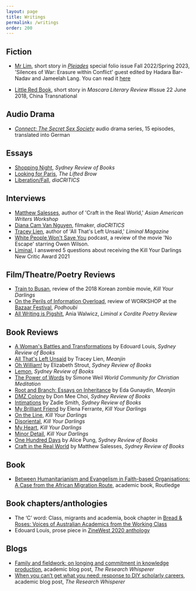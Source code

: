 ```yaml
---
layout: page
title: Writings
permalink: /writings
order: 200
---
```


## Fiction

- [Mr Lim](01_4243Ngo.pdf), short story in [_Pleiades_](https://secure.touchnet.com/C20040_ustores/web/product_detail.jsp?PRODUCTID=575) special folio issue Fall 2022/Spring 2023, 'Silences of War: Erasure within Conflict' guest edited by Hadara Bar-Nadav and Jameelah Lang. You can read it [here](01_4243Ngo.pdf)

- [Little Red Book](http://mascarareview.com/little-red-book-by-may-ngo/), short story in _Mascara Literary Review_ #Issue 22 June 2018, China Transnational

## Audio Drama

- [_Connect: The Secret Sex Society_](https://podimo.com/de/shows/974c9b3f-b10e-469c-8689-0a8ab487e128) audio drama series, 15 episodes, translated into German

## Essays

- [Shopping Night](https://sydneyreviewofbooks.com/essay/ngo-shopping-night/), _Sydney Review of Books_
- [Looking for Paris](https://www.theliftedbrow.com/liftedbrow/2018/9/11/looking-for-paris-by-may-ngo), _The Lifted Brow_
- [Liberation/Fall](https://dvan.org/2021/04/liberation-fall/), _diaCRITICS_

## Interviews

- [Matthew Salesses](https://aawwradio.libsyn.com/matthew-salesses-interviewed-by-may-ngo), author of 'Craft in the Real World,' _Asian American Writers Workshop_
- [Diana Cam Van Nguyen](https://dvan.org/2022/04/diana-cam-van-nguyen-interview/), filmaker, _diaCRITICS_
- [Tracey Lien](https://www.liminalmag.com/interviews/tracey-lien), author of 'All That's Left Unsaid,' _Liminal Magazine_
- [White People Won't Save You](https://podcasts.apple.com/us/podcast/no-escape-feat-may-ngo/id1433604924?i=1000599878657) podcast, a review of the movie 'No Escape' starring Owen Wilson. 
- [Liminal](https://www.liminalmag.com/5-questions/may-ngo), I answered 5 questions about receiving the Kill Your Darlings New Critic Award 2021

## Film/Theatre/Poetry Reviews

- [Train to Busan](https://www.killyourdarlings.com.au/article/love-death-and-sacrifice-in-train-to-busan/), review of the 2018 Korean zombie movie, _Kill Your Darlings_
- [On the Perils of Information Overload](https://www.podhoubi.com/post/on-the-perils-of-information-overload-about-the-performance-workshop-at-bazaar-festival), review of WORKSHOP at the [Bazaar Festival](https://bazaarfestival.cz/event/eero-epner-mart-kangro-juhan-ulfsak-ee-workshop/), _Podhoubi_
- [All Writing is Pigshit](https://www.liminalmag.com/liminal-review-of-books/all-writing-is-pigshit), Ania Walwicz, _Liminal x Cordite Poetry Review_


## Book Reviews

- [A Woman's Battles and Transformations](https://sydneyreviewofbooks.com/review/edouard-louis/) by Edouard Louis, _Sydney Review of Books_
- [All That's Left Unsaid](https://meanjin.com.au/review/tuoi-tre-thieu-tinh-thuong/) by Tracey Lien, _Meanjin_
- [Oh William!](https://sydneyreviewofbooks.com/review/strout-oh-william/) by Elizabeth Strout, _Sydney Review of Books_
- [Lemon](https://sydneyreviewofbooks.com/review/lemon-kwon-yeo-sun/), _Sydney Review of Books_
- [The Power of Words](https://wccm.org/book-reviews/the-power-of-words-simone-weil/) by Simone Weil _World Community for Christian Meditation_
- [Root and Branch: Essays on Inheritance](https://meanjin.com.au/review/gurbet-cekmek-being-diaspora-is-a-wound/) by Eda Gunaydin, _Meanjin_
- [DMZ Colony](https://sydneyreviewofbooks.com/review/don-mee-choi-dmz-colony/) by Don Mee Choi, _Sydney Review of Books_
- [Intimations](https://sydneyreviewofbooks.com/review/zadie-smith-intimations/) by Zadie Smith, _Sydney Review of Books_
- [My Brilliant Friend](https://www.killyourdarlings.com.au/article/my-brilliant-friend-and-i/) by Elena Ferrante, _Kill Your Darlings_
- [On the Line](https://www.killyourdarlings.com.au/article/lives-on-the-line/), _Kill Your Darlings_
- [Disoriental](https://www.killyourdarlings.com.au/article/disoriental-and-the-dichotomies-of-diaspora/), _Kill Your Darlings_
- [My Heart](https://www.killyourdarlings.com.au/article/the-complicated-grief-of-a-writer-in-exile/), _Kill Your Darlings_
- [Minor Detail](https://www.killyourdarlings.com.au/article/minor-detail-asks-if-language-can-ever-truly-bear-witness/), _Kill Your Darlings_
- [One Hundred Days](https://sydneyreviewofbooks.com/review/pung-one-hundred-days/) by Alice Pung, _Sydney Review of Books_
- [Craft in the Real World](https://sydneyreviewofbooks.com/review/salesses-craft-in-the-real-world/) by Matthew Salesses, _Sydney Review of Books_

## Book

- [Between Humanitarianism and Evangelism in Faith-based Organisations: A Case from the African Migration Route](https://www.routledge.com/Between-Humanitarianism-and-Evangelism-in-Faith-based-Organisations-A/Ngo/p/book/9781138674172), academic book, Routledge

## Book chapters/anthologies

- The ‘C’ word: Class, migrants and academia, book chapter in [Bread &amp; Roses: Voices of Australian Academics from the Working Class](https://www.springer.com/gp/book/9789463001274)
- Edouard Louis, prose piece in [ZineWest 2020 anthology](https://nwg-inc.com/word/?p=4114)

## Blogs

- [Family and fieldwork: on longing and commitment in knowledge production](https://researchwhisperer.org/2018/05/01/family-and-fieldwork-on-longing-and-commitment-in-knowledge-production/), academic blog post, _The Research Whisperer_
- [When you can’t get what you need: response to DIY scholarly careers](https://theresearchwhisperer.wordpress.com/2015/09/15/response-to-diy-scholarly-careers/#more-3910), academic blog post, _The Research Whisperer_


